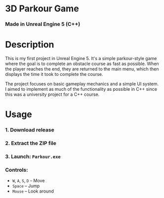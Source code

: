 # 3D Parkour Game
### Made in Unreal Engine 5 (C++)

# Description
This is my first project in Unreal Engine 5. It's a simple parkour-style game where the goal is to complete an obstacle course as fast as possible. When the player reaches the end, they are returned to the main menu, which then displays the time it took to complete the course.

The project focuses on basic gameplay mechanics and a simple UI system. I aimed to implement as much of the functionality as possible in C++ since this was a university project for a C++ course.

# Usage
### 1. Download release
### 2. Extract the ZIP file
### 3. Launch: ```Parkour.exe```

### Controls:

- `W`, `A`, `S`, `D` – Move  
- `Space` – Jump  
- `Mouse` – Look around
